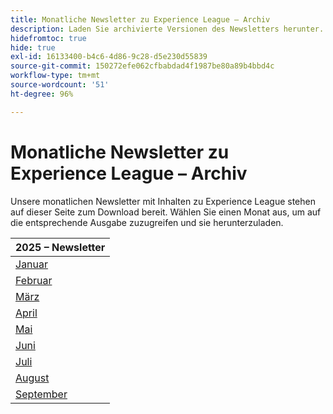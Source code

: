 ```yaml
---
title: Monatliche Newsletter zu Experience League – Archiv
description: Laden Sie archivierte Versionen des Newsletters herunter.
hidefromtoc: true
hide: true
exl-id: 16133400-b4c6-4d86-9c28-d5e230d55839
source-git-commit: 150272efe062cfbabdad4f1987be80a89b4bbd4c
workflow-type: tm+mt
source-wordcount: '51'
ht-degree: 96%

---
```


# Monatliche Newsletter zu Experience League – Archiv

Unsere monatlichen Newsletter mit Inhalten zu Experience League stehen auf dieser Seite zum Download bereit. Wählen Sie einen Monat aus, um auf die entsprechende Ausgabe zuzugreifen und sie herunterzuladen.

| 2025 – Newsletter |
|------------|
| [Januar](assets/Jan-Newsletter.pdf) |
| [Februar](assets/Feb-Newsletter.pdf) |
| [März](assets/March-Newsletter.pdf) |
| [April](assets/April-Newsletter.pdf) |
| [Mai](assets/May-Newsletter.pdf) |
| [Juni](assets/June-Newsletter.pdf) |
| [Juli](assets/July-Newsletter.pdf) |
| [August](assets/August-Newsletter.pdf) |
| [September](assets/Sept-Newsletter.pdf) |

